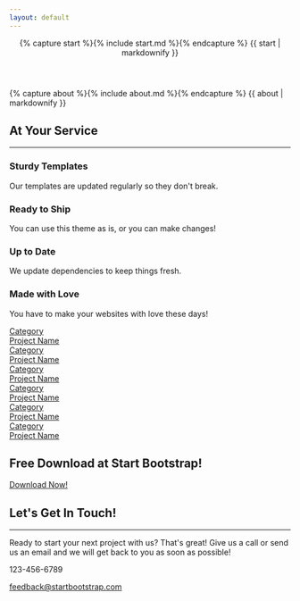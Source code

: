 ```yaml
---
layout: default
---
```



<header>
    <div class="header-content" id="start">
        <div class="header-content-inner">
            {% capture start %}{% include start.md %}{% endcapture %}
            {{ start | markdownify }}
        </div>
    </div>
</header>

<section class="bg-primary" id="about">
    <div class="container">
        <div class="row">
            <div class="col-lg-8 col-lg-offset-2 text-center">
                {% capture about %}{% include about.md %}{% endcapture %}
                {{ about | markdownify }}
            </div>
        </div>
    </div>
</section>

<section id="menu">
    <div class="container">
        <div class="row">
            <div class="col-lg-12 text-center">
                <h2 class="section-heading">At Your Service</h2>
                <hr class="primary">
            </div>
        </div>
    </div>
    <div class="container">
        <div class="row">
            <div class="col-lg-3 col-md-6 text-center">
                <div class="service-box">
                    <i class="fa fa-4x fa-diamond text-primary sr-icons"></i>
                    <h3>Sturdy Templates</h3>
                    <p class="text-muted">Our templates are updated regularly so they don't break.</p>
                </div>
            </div>
            <div class="col-lg-3 col-md-6 text-center">
                <div class="service-box">
                    <i class="fa fa-4x fa-paper-plane text-primary sr-icons"></i>
                    <h3>Ready to Ship</h3>
                    <p class="text-muted">You can use this theme as is, or you can make changes!</p>
                </div>
            </div>
            <div class="col-lg-3 col-md-6 text-center">
                <div class="service-box">
                    <i class="fa fa-4x fa-newspaper-o text-primary sr-icons"></i>
                    <h3>Up to Date</h3>
                    <p class="text-muted">We update dependencies to keep things fresh.</p>
                </div>
            </div>
            <div class="col-lg-3 col-md-6 text-center">
                <div class="service-box">
                    <i class="fa fa-4x fa-heart text-primary sr-icons"></i>
                    <h3>Made with Love</h3>
                    <p class="text-muted">You have to make your websites with love these days!</p>
                </div>
            </div>
        </div>
    </div>
</section>

<section class="no-padding" id="portfolio">
    <div class="container-fluid">
        <div class="row no-gutter popup-gallery">
            <div class="col-lg-4 col-sm-6">
                <a href="img/portfolio/fullsize/1.jpg" class="portfolio-box">
                    <img src="img/portfolio/thumbnails/1.jpg" class="img-responsive" alt="">
                    <div class="portfolio-box-caption">
                        <div class="portfolio-box-caption-content">
                            <div class="project-category text-faded">
                                Category
                            </div>
                            <div class="project-name">
                                Project Name
                            </div>
                        </div>
                    </div>
                </a>
            </div>
            <div class="col-lg-4 col-sm-6">
                <a href="img/portfolio/fullsize/2.jpg" class="portfolio-box">
                    <img src="img/portfolio/thumbnails/2.jpg" class="img-responsive" alt="">
                    <div class="portfolio-box-caption">
                        <div class="portfolio-box-caption-content">
                            <div class="project-category text-faded">
                                Category
                            </div>
                            <div class="project-name">
                                Project Name
                            </div>
                        </div>
                    </div>
                </a>
            </div>
            <div class="col-lg-4 col-sm-6">
                <a href="img/portfolio/fullsize/3.jpg" class="portfolio-box">
                    <img src="img/portfolio/thumbnails/3.jpg" class="img-responsive" alt="">
                    <div class="portfolio-box-caption">
                        <div class="portfolio-box-caption-content">
                            <div class="project-category text-faded">
                                Category
                            </div>
                            <div class="project-name">
                                Project Name
                            </div>
                        </div>
                    </div>
                </a>
            </div>
            <div class="col-lg-4 col-sm-6">
                <a href="img/portfolio/fullsize/4.jpg" class="portfolio-box">
                    <img src="img/portfolio/thumbnails/4.jpg" class="img-responsive" alt="">
                    <div class="portfolio-box-caption">
                        <div class="portfolio-box-caption-content">
                            <div class="project-category text-faded">
                                Category
                            </div>
                            <div class="project-name">
                                Project Name
                            </div>
                        </div>
                    </div>
                </a>
            </div>
            <div class="col-lg-4 col-sm-6">
                <a href="img/portfolio/fullsize/5.jpg" class="portfolio-box">
                    <img src="img/portfolio/thumbnails/5.jpg" class="img-responsive" alt="">
                    <div class="portfolio-box-caption">
                        <div class="portfolio-box-caption-content">
                            <div class="project-category text-faded">
                                Category
                            </div>
                            <div class="project-name">
                                Project Name
                            </div>
                        </div>
                    </div>
                </a>
            </div>
            <div class="col-lg-4 col-sm-6">
                <a href="img/portfolio/fullsize/6.jpg" class="portfolio-box">
                    <img src="img/portfolio/thumbnails/6.jpg" class="img-responsive" alt="">
                    <div class="portfolio-box-caption">
                        <div class="portfolio-box-caption-content">
                            <div class="project-category text-faded">
                                Category
                            </div>
                            <div class="project-name">
                                Project Name
                            </div>
                        </div>
                    </div>
                </a>
            </div>
        </div>
    </div>
</section>

<aside class="bg-dark">
    <div class="container text-center">
        <div class="call-to-action">
            <h2>Free Download at Start Bootstrap!</h2>
            <a href="http://startbootstrap.com/template-overviews/creative/" class="btn btn-default btn-xl sr-button">Download Now!</a>
        </div>
    </div>
</aside>

<section id="contact">
    <div class="container">
        <div class="row">
            <div class="col-lg-8 col-lg-offset-2 text-center">
                <h2 class="section-heading">Let's Get In Touch!</h2>
                <hr class="primary">
                <p>Ready to start your next project with us? That's great! Give us a call or send us an email and we will get back to you as soon as possible!</p>
            </div>
            <div class="col-lg-4 col-lg-offset-2 text-center">
                <i class="fa fa-phone fa-3x sr-contact"></i>
                <p>123-456-6789</p>
            </div>
            <div class="col-lg-4 text-center">
                <i class="fa fa-envelope-o fa-3x sr-contact"></i>
                <p><a href="mailto:your-email@your-domain.com">feedback@startbootstrap.com</a></p>
            </div>
        </div>
    </div>
</section>

